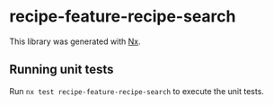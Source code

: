 # recipe-feature-recipe-search

This library was generated with [Nx](https://nx.dev).

## Running unit tests

Run `nx test recipe-feature-recipe-search` to execute the unit tests.
